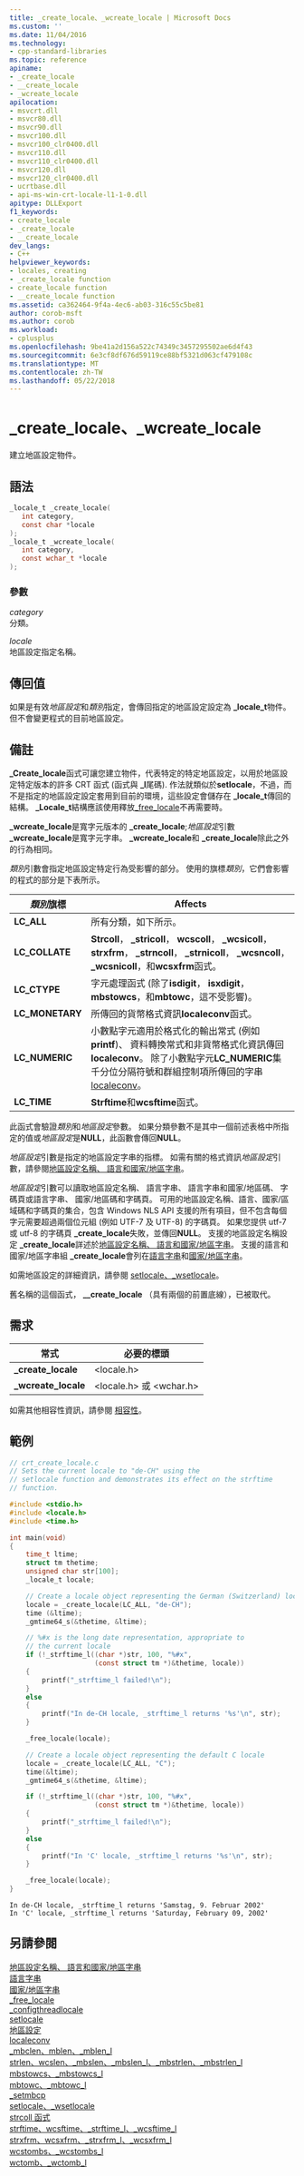 ```yaml
---
title: _create_locale、_wcreate_locale | Microsoft Docs
ms.custom: ''
ms.date: 11/04/2016
ms.technology:
- cpp-standard-libraries
ms.topic: reference
apiname:
- _create_locale
- __create_locale
- _wcreate_locale
apilocation:
- msvcrt.dll
- msvcr80.dll
- msvcr90.dll
- msvcr100.dll
- msvcr100_clr0400.dll
- msvcr110.dll
- msvcr110_clr0400.dll
- msvcr120.dll
- msvcr120_clr0400.dll
- ucrtbase.dll
- api-ms-win-crt-locale-l1-1-0.dll
apitype: DLLExport
f1_keywords:
- create_locale
- _create_locale
- __create_locale
dev_langs:
- C++
helpviewer_keywords:
- locales, creating
- _create_locale function
- create_locale function
- __create_locale function
ms.assetid: ca362464-9f4a-4ec6-ab03-316c55c5be81
author: corob-msft
ms.author: corob
ms.workload:
- cplusplus
ms.openlocfilehash: 9be41a2d156a522c74349c3457295502ae6d4f43
ms.sourcegitcommit: 6e3cf8df676d59119ce88bf5321d063cf479108c
ms.translationtype: MT
ms.contentlocale: zh-TW
ms.lasthandoff: 05/22/2018
---
```

# <a name="createlocale-wcreatelocale"></a>_create_locale、_wcreate_locale

建立地區設定物件。

## <a name="syntax"></a>語法

```C
_locale_t _create_locale(
   int category,
   const char *locale
);
_locale_t _wcreate_locale(
   int category,
   const wchar_t *locale
);
```

### <a name="parameters"></a>參數

*category*<br/>
分類。

*locale*<br/>
地區設定指定名稱。

## <a name="return-value"></a>傳回值

如果是有效*地區設定*和*類別*指定，會傳回指定的地區設定設定為 **_locale_t**物件。 但不會變更程式的目前地區設定。

## <a name="remarks"></a>備註

**_Create_locale**函式可讓您建立物件，代表特定的特定地區設定，以用於地區設定特定版本的許多 CRT 函式 (函式與 **_l**尾碼). 作法就類似於**setlocale**，不過，而不是指定的地區設定設定套用到目前的環境，這些設定會儲存在 **_locale_t**傳回的結構。 **_Locale_t**結構應該使用釋放[_free_locale](free-locale.md)不再需要時。

**_wcreate_locale**是寬字元版本的 **_create_locale**;*地區設定*引數 **_wcreate_locale**是寬字元字串。 **_wcreate_locale**和 **_create_locale**除此之外的行為相同。

*類別*引數會指定地區設定特定行為受影響的部分。 使用的旗標*類別*，它們會影響的程式的部分是下表所示。

|*類別*旗標|Affects|
|-|-|
**LC_ALL**|所有分類，如下所示。
**LC_COLLATE**|**Strcoll**， **_stricoll**， **wcscoll**， **_wcsicoll**， **strxfrm**， **_strncoll**， **_strnicoll**， **_wcsncoll**， **_wcsnicoll**，和**wcsxfrm**函式。
**LC_CTYPE**|字元處理函式 (除了**isdigit**， **isxdigit**， **mbstowcs**，和**mbtowc**，這不受影響)。
**LC_MONETARY**|所傳回的貨幣格式資訊**localeconv**函式。
**LC_NUMERIC**|小數點字元適用於格式化的輸出常式 (例如**printf**)、 資料轉換常式和非貨幣格式化資訊傳回**localeconv**。 除了小數點字元**LC_NUMERIC**集千分位分隔符號和群組控制項所傳回的字串[localeconv](localeconv.md)。
**LC_TIME**|**Strftime**和**wcsftime**函式。

此函式會驗證*類別*和*地區設定*參數。 如果分類參數不是其中一個前述表格中所指定的值或*地區設定*是**NULL**，此函數會傳回**NULL**。

*地區設定*引數是指定的地區設定字串的指標。 如需有關的格式資訊*地區設定*引數，請參閱[地區設定名稱、 語言和國家/地區字串](../../c-runtime-library/locale-names-languages-and-country-region-strings.md)。

*地區設定*引數可以讀取地區設定名稱、 語言字串、 語言字串和國家/地區碼、 字碼頁或語言字串、 國家/地區碼和字碼頁。 可用的地區設定名稱、語言、國家/區域碼和字碼頁的集合，包含 Windows NLS API 支援的所有項目，但不包含每個字元需要超過兩個位元組 (例如 UTF-7 及 UTF-8) 的字碼頁。 如果您提供 utf-7 或 utf-8 的字碼頁 **_create_locale**失敗，並傳回**NULL**。 支援的地區設定名稱設定 **_create_locale**詳述於[地區設定名稱、 語言和國家/地區字串](../../c-runtime-library/locale-names-languages-and-country-region-strings.md)。 支援的語言和國家/地區字串組 **_create_locale**會列在[語言字串](../../c-runtime-library/language-strings.md)和[國家/地區字串](../../c-runtime-library/country-region-strings.md)。

如需地區設定的詳細資訊，請參閱 [setlocale、_wsetlocale](setlocale-wsetlocale.md)。

舊名稱的這個函式， **__create_locale** （具有兩個的前置底線），已被取代。

## <a name="requirements"></a>需求

|常式|必要的標頭|
|-------------|---------------------|
|**_create_locale**|\<locale.h>|
|**_wcreate_locale**|\<locale.h> 或 \<wchar.h>|

如需其他相容性資訊，請參閱 [相容性](../../c-runtime-library/compatibility.md)。

## <a name="example"></a>範例

```C
// crt_create_locale.c
// Sets the current locale to "de-CH" using the
// setlocale function and demonstrates its effect on the strftime
// function.

#include <stdio.h>
#include <locale.h>
#include <time.h>

int main(void)
{
    time_t ltime;
    struct tm thetime;
    unsigned char str[100];
    _locale_t locale;

    // Create a locale object representing the German (Switzerland) locale
    locale = _create_locale(LC_ALL, "de-CH");
    time (&ltime);
    _gmtime64_s(&thetime, &ltime);

    // %#x is the long date representation, appropriate to
    // the current locale
    if (!_strftime_l((char *)str, 100, "%#x",
                     (const struct tm *)&thetime, locale))
    {
        printf("_strftime_l failed!\n");
    }
    else
    {
        printf("In de-CH locale, _strftime_l returns '%s'\n", str);
    }

    _free_locale(locale);

    // Create a locale object representing the default C locale
    locale = _create_locale(LC_ALL, "C");
    time(&ltime);
    _gmtime64_s(&thetime, &ltime);

    if (!_strftime_l((char *)str, 100, "%#x",
                     (const struct tm *)&thetime, locale))
    {
        printf("_strftime_l failed!\n");
    }
    else
    {
        printf("In 'C' locale, _strftime_l returns '%s'\n", str);
    }

    _free_locale(locale);
}
```

```Output
In de-CH locale, _strftime_l returns 'Samstag, 9. Februar 2002'
In 'C' locale, _strftime_l returns 'Saturday, February 09, 2002'
```

## <a name="see-also"></a>另請參閱

[地區設定名稱、 語言和國家/地區字串](../../c-runtime-library/locale-names-languages-and-country-region-strings.md)<br/>
[語言字串](../../c-runtime-library/language-strings.md)<br/>
[國家/地區字串](../../c-runtime-library/country-region-strings.md)<br/>
[_free_locale](free-locale.md)<br/>
[_configthreadlocale](configthreadlocale.md)<br/>
[setlocale](../../preprocessor/setlocale.md)<br/>
[地區設定](../../c-runtime-library/locale.md)<br/>
[localeconv](localeconv.md)<br/>
[_mbclen、mblen、_mblen_l](mbclen-mblen-mblen-l.md)<br/>
[strlen、wcslen、_mbslen、_mbslen_l、_mbstrlen、_mbstrlen_l](strlen-wcslen-mbslen-mbslen-l-mbstrlen-mbstrlen-l.md)<br/>
[mbstowcs、_mbstowcs_l](mbstowcs-mbstowcs-l.md)<br/>
[mbtowc、_mbtowc_l](mbtowc-mbtowc-l.md)<br/>
[_setmbcp](setmbcp.md)<br/>
[setlocale、_wsetlocale](setlocale-wsetlocale.md)<br/>
[strcoll 函式](../../c-runtime-library/strcoll-functions.md)<br/>
[strftime、wcsftime、_strftime_l、_wcsftime_l](strftime-wcsftime-strftime-l-wcsftime-l.md)<br/>
[strxfrm、wcsxfrm、_strxfrm_l、_wcsxfrm_l](strxfrm-wcsxfrm-strxfrm-l-wcsxfrm-l.md)<br/>
[wcstombs、_wcstombs_l](wcstombs-wcstombs-l.md)<br/>
[wctomb、_wctomb_l](wctomb-wctomb-l.md)<br/>
